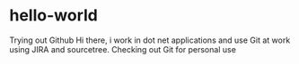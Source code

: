 # hello-world
Trying out Github 
Hi there, i work in dot net applications and use Git at work using JIRA and sourcetree. Checking out Git for personal use
